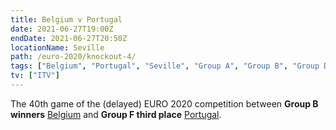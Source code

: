 ```yaml
---
title: Belgium v Portugal 
date: 2021-06-27T19:00Z
endDate: 2021-06-27T20:50Z
locationName: Seville
path: /euro-2020/knockout-4/
tags: ["Belgium", "Portugal", "Seville", "Group A", "Group B", "Group D", "Group E", "Group F", "Knockout", "Group of 16", "EURO 2020"]
tv: ["ITV"]
---
```


The 40th game of the (delayed) EURO 2020 competition between **Group B winners** [Belgium](/belgium) and **Group F third place** [Portugal](/portugal).